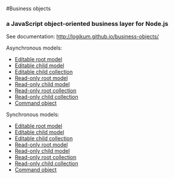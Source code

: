 #Business objects

### a JavaScript object-oriented business layer for Node.js

See documentation: http://logikum.github.io/business-objects/

Asynchronous models:

* [Editable root model](./EditableRootModel.html)
* [Editable child model](./EditableChildModel.html)
* [Editable child collection](./EditableChildCollection.html)
* [Read-only root model](./ReadOnlyRootModel.html)
* [Read-only child model](./ReadOnlyChildModel.html)
* [Read-only root collection](./ReadOnlyRootCollection.html)
* [Read-only child collection](./ReadOnlyChildCollection.html)
* [Command object](./CommandObject.html)

Synchronous models:

* [Editable root model](./EditableRootModelSync.html)
* [Editable child model](./EditableChildModelSync.html)
* [Editable child collection](./EditableChildCollectionSync.html)
* [Read-only root model](./ReadOnlyRootModelSync.html)
* [Read-only child model](./ReadOnlyChildModelSync.html)
* [Read-only root collection](./ReadOnlyRootCollectionSync.html)
* [Read-only child collection](./ReadOnlyChildCollectionSync.html)
* [Command object](./CommandObjectSync.html)
